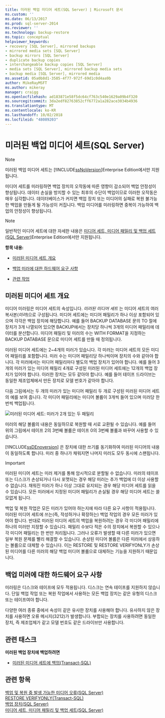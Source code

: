```yaml
---
title: 미러된 백업 미디어 세트(SQL Server) | Microsoft 문서
ms.custom: ''
ms.date: 06/13/2017
ms.prod: sql-server-2014
ms.reviewer: ''
ms.technology: backup-restore
ms.topic: conceptual
helpviewer_keywords:
- recovery [SQL Server], mirrored backups
- mirrored media sets [SQL Server]
- backup mirrors [SQL Server]
- duplicate backup copies
- interchangeable backup copies [SQL Server]
- media sets [SQL Server], mirrored backup media sets
- backup media [SQL Server], mirrored media
ms.assetid: 05a0b8d1-3585-4f77-972f-69d1c0d4aa9b
author: MikeRayMSFT
ms.author: mikeray
manager: craigg
ms.openlocfilehash: ad183871e58f5dc64cf763c540e1629a09b4f320
ms.sourcegitcommit: 3da2edf82763852cff6772a1a282ace3034b4936
ms.translationtype: MT
ms.contentlocale: ko-KR
ms.lasthandoff: 10/02/2018
ms.locfileid: "48089203"
---
```

# <a name="mirrored-backup-media-sets-sql-server"></a>미러된 백업 미디어 세트(SQL Server)
    
> [!NOTE]  
>  미러된 백업 미디어 세트는 [!INCLUDE[ssNoVersion](../../includes/ssnoversion-md.md)]Enterprise Edition에서만 지원됩니다.  
  
 미디어 세트를 미러링하면 백업 장치의 오작동에 따른 영향이 감소되어 백업 안정성이 향상됩니다. 데이터 손실을 방지할 수 있는 최후의 수단이 백업이므로 이러한 오작동은 매우 심각합니다. 데이터베이스가 커지면 백업 장치 또는 미디어의 실패로 복원 불가능한 백업을 만들게 될 가능성이 커집니다. 백업 미디어를 미러링하면 중복이 가능하여 백업의 안정성이 향상됩니다.  
  
> [!NOTE]  
>  일반적인 미디어 세트에 대한 자세한 내용은 [미디어 세트, 미디어 패밀리 및 백업 세트&#40;SQL Server&#41;](media-sets-media-families-and-backup-sets-sql-server.md)Enterprise Edition에서만 지원됩니다.  
  
 **항목 내용:**  
  
-   [미러된 미디어 세트 개요](#OverviewofMirroredMediaSets)  
  
-   [백업 미러에 대한 하드웨어 요구 사항](#HardwareReqs)  
  
-   [관련 작업](#RelatedTasks)  
  
##  <a name="OverviewofMirroredMediaSets"></a> 미러된 미디어 세트 개요  
 미디어 미러링은 미디어 세트의 속성입니다. *미러된 미디어 세트* 는 미디어 세트의 여러 복사본(*미러*)으로 구성됩니다. 미디어 세트에는 미디어 패밀리가 하나 이상 포함되어 있으며 각각은 백업 장치에 해당합니다. 예를 들어 BACKUP DATABASE 문의 TO 절에 장치가 3개 나열되어 있으면 BACKUP에서는 장치당 하나씩 3개의 미디어 패밀리에 데이터를 분산합니다. 미디어 패밀리 및 미러의 수는 WITH FORMAT을 지정하는 BACKUP DATABASE 문으로 미디어 세트를 만들 때 정의됩니다.  
  
 미러된 미디어 세트에는 2~4개의 미러가 있습니다. 각 미러는 미디어 세트의 모든 미디어 패밀리를 포함합니다. 미러 수는 미디어 패밀리당 하나씩이며 장치의 수와 같아야 합니다. 각 미러에서는 미디어 패밀리마다 별도의 백업 장치가 있어야 합니다. 예를 들어 3개의 미러가 있는 미디어 패밀리 4개로 구성된 미러된 미디어 세트에는 12개의 백업 장치가 있어야 합니다. 이러한 장치는 모두 같아야 합니다. 예를 들어 테이프 드라이브는 동일한 제조업체에서 만든 장치로 모델 번호가 같아야 합니다.  
  
 다음 그림에서는 두 개의 미러가 있는 미디어 패밀리 두 개로 구성된 미러된 미디어 세트의 예를 보여 줍니다. 각 미디어 패밀리에는 미디어 볼륨이 3개씩 들어 있으며 미러당 한 번씩 백업됩니다.  
  
 ![미러된 미디어 세트: 미러가 2개 있는 두 패밀리](../../database-engine/media/bnr-backup-media-mirror.gif "미러된 미디어 세트: 미러가 2개 있는 두 패밀리")  
  
 미러의 해당 볼륨의 내용은 동일하므로 복원할 때 서로 교환될 수 있습니다. 예를 들어 위의 그림에서 테이프 2의 3번째 볼륨은 테이프 0의 3번째 볼륨과 바꾸어 사용할 수 있습니다.  
  
 [!INCLUDE[ssDEnoversion](../../includes/ssdenoversion-md.md)] 은 장치에 대한 쓰기를 동기화하여 미러된 미디어의 내용이 동일하도록 합니다. 미러 중 하나가 채워지면 나머지 미러도 모두 동시에 스팬됩니다.  
  
> [!IMPORTANT]  
>  미러된 미디어 세트는 미러 제거를 통해 암시적으로 분할될 수 없습니다. 미러의 테이프 또는 디스크가 손상되거나 다시 포맷되는 경우 해당 미러는 추가 백업에 더 이상 사용할 수 없습니다. 채워진 미러가 하나 이상 그대로 유지되는 경우 해당 미디어 세트를 읽을 수 있습니다. 모든 미러에서 지정된 미디어 패밀리가 손실될 경우 해당 미디어 세트는 쓸모없게 됩니다.  
  
 백업 및 복원 작업은 모든 미러가 있어야 하는지에 따라 다른 요구 사항이 적용됩니다. 미러된 미디어 세트에 쓰는(즉, 작성하거나 확장하는) 백업 작업의 경우 모든 미러가 있어야 합니다. 반대로 미러된 미디어 세트의 백업을 복원하려는 경우 각 미디어 패밀리에 하나의 미러만 지정할 수 있습니다. 패밀리 수보다 적은 수의 장치에서 복원할 수 있으나 각 미디어 패밀리는 한 번만 처리됩니다. 그러나 오류가 발생할 때 다른 미러가 있으면 일부 복원 문제를 빨리 해결할 수 있습니다. 손상된 미디어 볼륨은 다른 미러에서 상응하는 볼륨으로 대체할 수 있습니다. 이는 RESTORE 및 RESTORE VERIFYONLY가 손상된 미디어를 다른 미러의 해당 백업 미디어 볼륨으로 대체하는 기능을 지원하기 때문입니다.  
  
##  <a name="HardwareReqs"></a> 백업 미러에 대한 하드웨어 요구 사항  
 미러링은 디스크와 테이프에 모두 적용됩니다. 디스크는 연속 테이프를 지원하지 않습니다. 단일 백업 작업 또는 복원 작업에서 사용하는 모든 백업 장치는 같은 유형의 디스크 또는 테이프여야 합니다.  
  
 다양한 여러 종류 중에서 속성이 같은 유사한 장치를 사용해야 합니다. 유사하지 않은 장치를 사용하면 오류 메시지(3212)가 발생합니다. 부합되는 장치를 사용하려면 동일한 장치, 즉 제조업체가 같고 모델 번호도 같은 드라이브만 사용합니다.  
  
##  <a name="RelatedTasks"></a> 관련 태스크  
 **미러된 백업 장치에 백업하려면**  
  
-   [미러된 미디어 세트에 백업&#40;Transact-SQL&#41;](back-up-to-a-mirrored-media-set-transact-sql.md)  
  
## <a name="see-also"></a>관련 항목  
 [백업 및 복원 중 발생 가능한 미디어 오류&#40;SQL Server&#41;](possible-media-errors-during-backup-and-restore-sql-server.md)   
 [RESTORE VERIFYONLY&#40;Transact-SQL&#41;](/sql/t-sql/statements/restore-statements-verifyonly-transact-sql)   
 [백업 장치&#40;SQL Server&#41;](backup-devices-sql-server.md)   
 [미디어 세트, 미디어 패밀리 및 백업 세트&#40;SQL Server&#41;](media-sets-media-families-and-backup-sets-sql-server.md)  
  
  
